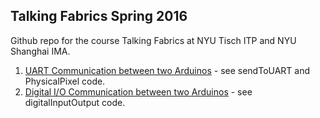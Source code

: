 ## Talking Fabrics Spring 2016

Github repo for the course Talking Fabrics at NYU Tisch ITP and NYU Shanghai IMA.

1. [UART Communication between two Arduinos](https://123d.circuits.io/circuits/1982182-uart-communication-between-two-arduinos) - see sendToUART and PhysicalPixel code.
2. [Digital I/O Communication between two Arduinos](https://123d.circuits.io/circuits/1987074-digital-i-o-communication-between-two-arduinos) - see digitalInputOutput code.